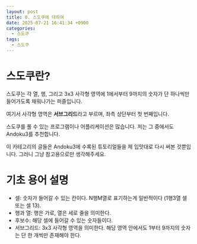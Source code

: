 ```yaml
---
layout: post
title: 0. 스도쿠에 대하여
date: 2025-07-21 16:41:34 +0900
categories:
  - 스도쿠
tags:
  - 스도쿠
---
```

# 스도쿠란?

스도쿠는 각 열, 행, 그리고 3x3 사각형 영역에 1에서부터 9까지의 숫자가 단 하나씩만 들어가도록 채워나가는 퍼즐입니다.

여기서 사각형 영역은 **서브그리드**라고 부르며, 좌측 상단부터 첫 번째입니다. 

스도쿠를 풀 수 있는 프로그램이나 어플리케이션은 많습니다. 저는 그 중에서도 Andoku3를 추천합니다. 

이 카테고리의 글들은 Andoku3에 수록된 튜토리얼들을 제 입맛대로 다시 써본 것뿐입니다. 그러니 그냥 참고용으로만 생각해주세요.

# 기초 용어 설명

- 셀: 숫자가 들어갈 수 있는 칸이다. N행M열로 표기하는게 일반적이다 (1행3열 셀 또는 셀 13).
- 행과 열: 행은 가로, 열은 세로 줄을 의미한다.
- 후보수: 해당 셀에 들어갈 수 있는 숫자들이다. 
- 서브그리드: 3x3 사각형 영역을 의미한다. 해당 영역 안에서도 1부터 9까지의 숫자는 단 한 개씩만 존재해야 한다.